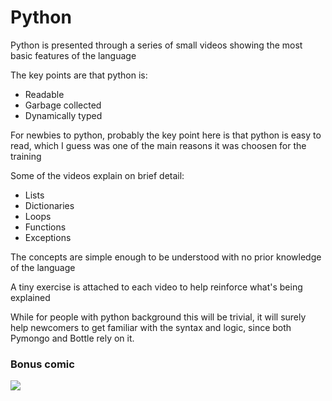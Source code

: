 # Python
Python is presented through a series of small videos showing the most basic features of the language

The key points are that python is:

* Readable
* Garbage collected
* Dynamically typed

For newbies to python, probably the key point here is that python is easy to read, which I guess was one of the main reasons it was choosen for the training

Some of the videos explain on brief detail:

* Lists
* Dictionaries
* Loops
* Functions
* Exceptions

The concepts are simple enough to be understood with no prior knowledge of the language

A tiny exercise is attached to each video to help reinforce what's being explained

While for people with python background this will be trivial, it will surely help newcomers to get familiar with the syntax and logic, since both Pymongo and Bottle rely on it.

### Bonus comic

<img style="float: left;" src="https://imgs.xkcd.com/comics/python.png">
